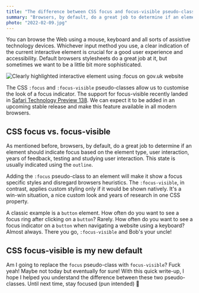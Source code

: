 ```yaml
---
title: "The difference between CSS focus and focus-visible pseudo-class"
summary: "Browsers, by default, do a great job to determine if an element should indicate focus. The CSS `:focus` and `:focus-visible` pseudo-classes allow us to customise the look of a focus indicator. Do you know the difference between them?"
photo: "2022-02-09.jpg"
---
```


You can browse the Web using a mouse, keyboard and all sorts of assistive technology devices. Whichever input method you use, a clear indication of the current interactive element is crucial for a good user experience and accessibility. Default browsers stylesheets do a great job at it, but sometimes we want to be a little bit more sophisticated.

![Clearly highlighted interactive element using :focus on gov.uk website](/photos/2022-02-09-1.gif)

The CSS `:focus` and `:focus-visible` pseudo-classes allow us to customise the look of a focus indicator. The support for focus-visible recently landed in [Safari Technology Preview 138](https://webkit.org/blog/12176/release-notes-for-safari-technology-preview-138/). We can expect it to be added in an upcoming stable release and make this feature available in all modern browsers.

## CSS focus vs. focus-visible

As mentioned before, browsers, by default, do a great job to determine if an element should indicate focus based on the element type, user interaction, years of feedback, testing and studying user interaction. This state is usually indicated using the `outline`.

Adding the `:focus` pseudo-class to an element will make it show a focus specific styles and disregard browsers heuristics. The `:focus-visible`, in contrast, applies custom styling only if it would be shown natively. It's a win-win situation, a nice custom look and years of research in one CSS property.

A classic example is a `button` element. How often do you want to see a focus ring after clicking on a `button`? Rarely. How often do you want to see a focus indicator on a `button` when navigating a website using a keyboard? Almost always. There you go, `:focus-visible` and Bob's your uncle!

## CSS focus-visible is my new default

Am I going to replace the `focus` pseudo-class with `focus-visible`? Fuck yeah! Maybe not today but eventually for sure! With this quick write-up, I hope I helped you understand the difference between these two pseudo-classes. Until next time, stay focused (pun intended) 👊
